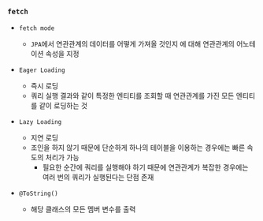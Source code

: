 ### `fetch`

- `fetch mode`
    + `JPA`에서 연관관계의 데이터를 어떻게 가져올 것인지 에 대해 연관관계의 어노테이션 속성을 지정

- `Eager Loading`
    + 즉시 로딩
    + 쿼리 실행 결과와 같이 특정한 엔티티를 조회할 때 연관관계를 가진 모든 엔티티를 같이 로딩하는 것

-  `Lazy Loading`
    + 지연 로딩
    + 조인을 하지 않기 때문에 단순하게 하나의 테이블을 이용하는 경우에는 빠른 속도의 처리가 가능
        * 필요한 순간에 쿼리를 실행해야 하기 때문에 연관관계가 복잡한 경우에는 여러 번의 쿼리가 실행된다는 단점 존재

- `@ToString()`
    + 해당 클래스의 모든 멤버 변수를 출력